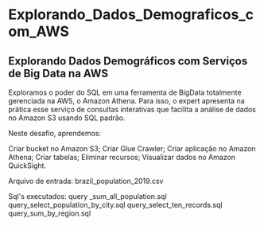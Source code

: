 # Explorando_Dados_Demograficos_com_AWS
## Explorando Dados Demográficos com Serviços de Big Data na AWS

Exploramos o poder do SQL em uma ferramenta de BigData totalmente gerenciada na AWS, o Amazon Athena. Para isso, o expert apresenta na prática esse serviço de consultas interativas que facilita a análise de dados no Amazon S3 usando SQL padrão.

Neste desafio, aprendemos:

Criar bucket no Amazon S3;
Criar Glue Crawler;
Criar aplicação no Amazon Athena;
Criar tabelas;
Eliminar recursos;
Visualizar dados no Amazon QuickSight.

Arquivo de entrada: brazil_population_2019.csv

Sql's executados:
  query _sum_all_population.sql
  query_select_population_by_city.sql
  query_select_ten_records.sql
  query_sum_by_region.sql
